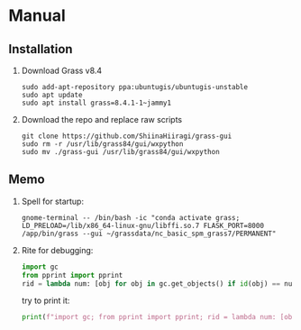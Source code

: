 # Manual

## Installation

1. Download Grass v8.4

    ```shell
    sudo add-apt-repository ppa:ubuntugis/ubuntugis-unstable
    sudo apt update
    sudo apt install grass=8.4.1-1~jammy1
    ```

2. Download the repo and replace raw scripts

    ```shell
    git clone https://github.com/ShiinaHiiragi/grass-gui
    sudo rm -r /usr/lib/grass84/gui/wxpython
    sudo mv ./grass-gui /usr/lib/grass84/gui/wxpython
    ```

## Memo
1. Spell for startup:

    ```shell
    gnome-terminal -- /bin/bash -ic "conda activate grass; LD_PRELOAD=/lib/x86_64-linux-gnu/libffi.so.7 FLASK_PORT=8000 /app/bin/grass --gui ~/grassdata/nc_basic_spm_grass7/PERMANENT"
    ```

2. Rite for debugging:

    ```python
    import gc
    from pprint import pprint
    rid = lambda num: [obj for obj in gc.get_objects() if id(obj) == num][0]
    ```

    try to print it:

    ```python
    print(f"import gc; from pprint import pprint; rid = lambda num: [obj for obj in gc.get_objects() if id(obj) == num][0]; frame=rid({id(frame)})")
    ```
